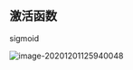 ## 激活函数

sigmoid

![image-20201201125940048](https://cdn.jsdelivr.net/gh/yanzhenxing123/blogImg@master/typora202012/01/125940-274132.png)


